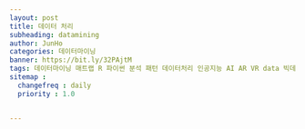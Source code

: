 ```yaml
---
layout: post
title: 데이터 처리
subheading: datamining
author: JunHo
categories: 데이터마이닝
banner: https://bit.ly/32PAjtM
tags: 데이터마이닝 매트랩 R 파이썬 분석 패턴 데이터처리 인공지능 AI AR VR data 빅데이터
sitemap :
  changefreq : daily
  priority : 1.0


---
```




# 

